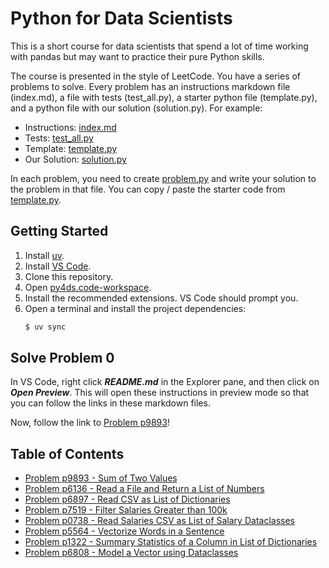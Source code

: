 # Python for Data Scientists

This is a short course for data scientists that spend a lot of time working with pandas but may want to practice their pure Python skills.

The course is presented in the style of LeetCode. You have a series of problems to solve. Every problem has an instructions markdown file (index.md), a file with tests (test_all.py), a starter python file (template.py), and a python file with our solution (solution.py). For example:

- Instructions: [index.md](p9893/index.md)
- Tests: [test_all.py](p9893/test_all.py)
- Template: [template.py](p9893/template.py)
- Our Solution: [solution.py](p9893/solution.py)

In each problem, you need to create [problem.py](p9893/problem.py) and write your solution to the problem in that file. You can copy / paste the starter code from [template.py](p9893/template.py).

## Getting Started

1. Install [uv](https://docs.astral.sh/uv/getting-started/installation/).
1. Install [VS Code](https://code.visualstudio.com/download).
1. Clone this repository.
1. Open [py4ds.code-workspace](py4ds.code-workspace).
1. Install the recommended extensions. VS Code should prompt you.
1. Open a terminal and install the project dependencies:
   ```sh
   $ uv sync
   ```

## Solve Problem 0

In VS Code, right click **_README.md_** in the Explorer pane, and then click on **_Open Preview_**. This will open these instructions in preview mode so that you can follow the links in these markdown files.

Now, follow the link to [Problem p9893](p9893/index.md)!

## Table of Contents

- [Problem p9893 - Sum of Two Values](./p9893/index.md)
- [Problem p6136 - Read a File and Return a List of Numbers](./p6136/index.md)
- [Problem p6897 - Read CSV as List of Dictionaries](./p6897/index.md)
- [Problem p7519 - Filter Salaries Greater than 100k](./p7519/index.md)
- [Problem p0738 - Read Salaries CSV as List of Salary Dataclasses](./p0738/index.md)
- [Problem p5564 - Vectorize Words in a Sentence](./p5564/index.md)
- [Problem p1322 - Summary Statistics of a Column in List of Dictionaries](./p1322/index.md)
- [Problem p6808 - Model a Vector using Dataclasses](./p6808/index.md)
